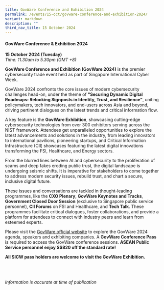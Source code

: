 ```yaml
---
title: GovWare Conference and Exhibition 2024
permalink: /events/15-oct/govware-conference-and-exhibition-2024/
variant: markdown
description: ""
third_nav_title: 15 October 2024
---
```

#### **GovWare Conference &amp; Exhibition 2024**

**15 October 2024 (Tuesday)**  
*Time: 11.30am to 5.30pm (GMT +8)*

**GovWare Conference and Exhibition (GovWare 2024)** is the premier cybersecurity trade event held as part of Singapore International Cyber Week.&nbsp;

GovWare 2024 confronts the core issues of modern cybersecurity challenges head-on, under the theme of **"Securing Dynamic Digital Roadmaps: Relooking Signposts in Identity, Trust, and Resilience"**, uniting policymakers, tech innovators, and end-users across Asia and beyond, driving pertinent dialogues on the latest trends and critical information flow.&nbsp;

A key feature is the **GovWare Exhibition**, showcasing cutting-edge cybersecurity technologies from over 300 exhibitors serving across the NIST framework. Attendees get unparalleled opportunities to explore the latest advancements and solutions in the industry, from leading innovators to international pavilions, pioneering startups, and Critical Information Infrastructure (CII) showcases featuring the latest digital innovations transforming the FSI, Healthcare, and Energy sectors.

From the blurred lines between AI and cybersecurity to the proliferation of scams and deep fakes eroding public trust, the digital landscape is undergoing seismic shifts. It is imperative for stakeholders to come together to address modern security issues, rebuild trust, and chart a secure, inclusive digital future.&nbsp;

These issues and conversations are tackled in thought-leading programmes, like the **CXO Plenary**, **GovWare Keynotes and Tracks**, **Government Closed Door Session** (exclusive to Singapore public service personnel), **CII Forums** on FSI and Healthcare, and **Tech Talk**. These programmes facilitate critical dialogues, foster collaborations, and provide a platform for attendees to connect with industry peers and learn from esteemed experts.

Please visit the <a href="https://www.govware.sg/govware/2024/event-info?utm_source=website&amp;utm_medium=sicw-2024" target="blank">GovWare official website</a> to explore the GovWare 2024 agenda, speakers and exhibiting companies. A **GovWare Conference Pass** is required to access the GovWare conference sessions. **ASEAN Public Service personnel enjoy S$820 off the standard rate!&nbsp;**&nbsp;

**All SICW pass holders are welcome to visit the GovWare Exhibition.**

<br><br><br>
*Information is accurate at time of publication*